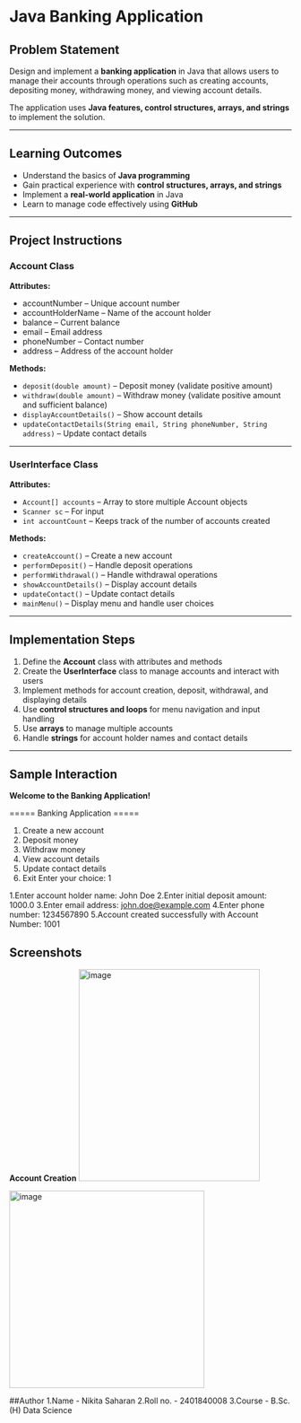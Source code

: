 # Java Banking Application  

## Problem Statement  
Design and implement a **banking application** in Java that allows users to manage their accounts through operations such as creating accounts, depositing money, withdrawing money, and viewing account details.  

The application uses **Java features, control structures, arrays, and strings** to implement the solution.  

---

## Learning Outcomes  
- Understand the basics of **Java programming**  
- Gain practical experience with **control structures, arrays, and strings**  
- Implement a **real-world application** in Java  
- Learn to manage code effectively using **GitHub**  

---

## Project Instructions  

### Account Class  

**Attributes:**  
- accountNumber – Unique account number  
- accountHolderName – Name of the account holder  
- balance – Current balance  
- email – Email address  
- phoneNumber – Contact number  
- address – Address of the account holder  

**Methods:**  
- `deposit(double amount)` – Deposit money (validate positive amount)  
- `withdraw(double amount)` – Withdraw money (validate positive amount and sufficient balance)  
- `displayAccountDetails()` – Show account details  
- `updateContactDetails(String email, String phoneNumber, String address)` – Update contact details  

---

### UserInterface Class  

**Attributes:**  
- `Account[] accounts` – Array to store multiple Account objects  
- `Scanner sc` – For input  
- `int accountCount` – Keeps track of the number of accounts created  

**Methods:**  
- `createAccount()` – Create a new account  
- `performDeposit()` – Handle deposit operations  
- `performWithdrawal()` – Handle withdrawal operations  
- `showAccountDetails()` – Display account details  
- `updateContact()` – Update contact details  
- `mainMenu()` – Display menu and handle user choices  

---

## Implementation Steps  
1. Define the **Account** class with attributes and methods  
2. Create the **UserInterface** class to manage accounts and interact with users  
3. Implement methods for account creation, deposit, withdrawal, and displaying details  
4. Use **control structures and loops** for menu navigation and input handling  
5. Use **arrays** to manage multiple accounts  
6. Handle **strings** for account holder names and contact details  

---

## Sample Interaction  
**Welcome to the Banking Application!** 

===== Banking Application =====
1. Create a new account
2. Deposit money
3. Withdraw money
4. View account details
5. Update contact details
6. Exit
Enter your choice: 1

1.Enter account holder name: John Doe
2.Enter initial deposit amount: 1000.0
3.Enter email address: john.doe@example.com
4.Enter phone number: 1234567890
5.Account created successfully with Account Number: 1001

## Screenshots
**Account Creation**
<img width="323" height="378" alt="image" src="https://github.com/user-attachments/assets/019dd844-1284-4851-8d4d-d2236d9d0b4e" />

<img width="348" height="352" alt="image" src="https://github.com/user-attachments/assets/e515fade-3e48-4028-a61b-a1714c5c692d" />

##Author
1.Name - Nikita Saharan
2.Roll no. - 2401840008
3.Course - B.Sc. (H) Data Science
